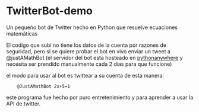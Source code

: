 # TwitterBot-demo
Un pequeño bot de Twitter hecho en Python que resuelve ecuaciones matemáticas

El codigo que subí no tiene los datos de la cuenta por razones de seguridad, pero si se quiere probar el bot en vivo enviar un tweet a @justAMathBot (el servidor del bot esta hosteado en [pythonanywhere](https://www.pythonanywhere.com/) y necesita ser prendido manualmente cada 2 dias para que funcione)

el modo para usar al bot es twittear a su cuenta de esta manera:

        @JustAMathBot 2x+5=1

este programa fue hecho por puro entretenimiento y para aprender a usar la API de twitter.
